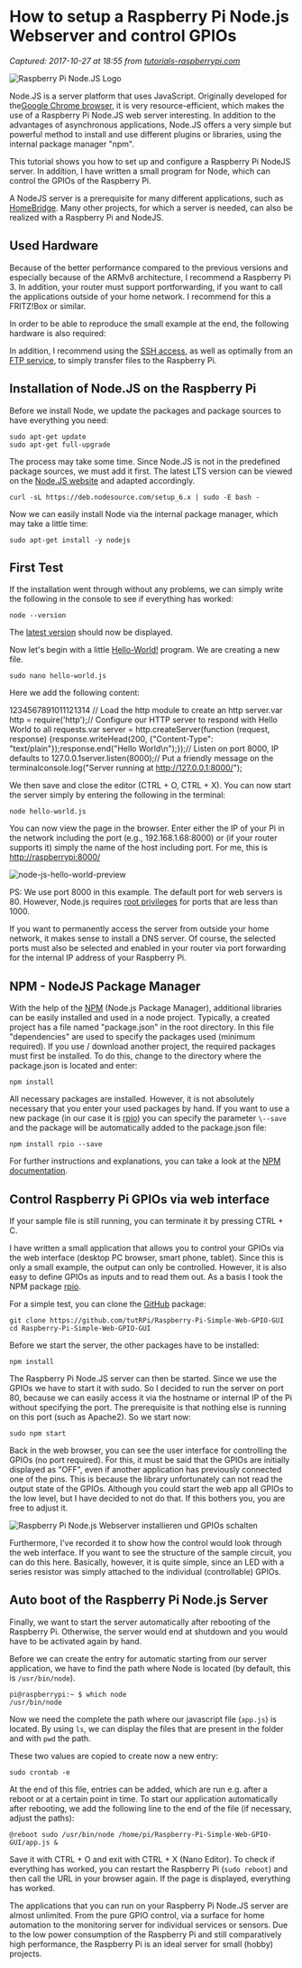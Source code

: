# How to setup a Raspberry Pi Node.js Webserver and control GPIOs

_Captured: 2017-10-27 at 18:55 from [tutorials-raspberrypi.com](https://tutorials-raspberrypi.com/setup-raspberry-pi-node-js-webserver-control-gpios/)_

![Raspberry Pi Node.JS Logo](https://tutorials-raspberrypi.com/wp-content/uploads/2016/10/Raspberry-Pi-Node.JS-Logo-1024x627.png)

Node.JS is a server platform that uses JavaScript. Originally developed for the[Google Chrome browser](https://tutorials-raspberrypi.com/google-chrome-for-raspberry-pi/), it is very resource-efficient, which makes the use of a Raspberry Pi Node.JS web server interesting. In addition to the advantages of asynchronous applications, Node.JS offers a very simple but powerful method to install and use different plugins or libraries, using the internal package manager "npm".

This tutorial shows you how to set up and configure a Raspberry Pi NodeJS server. In addition, I have written a small program for Node, which can control the GPIOs of the Raspberry Pi.

A NodeJS server is a prerequisite for many different applications, such as [HomeBridge](https://github.com/nfarina/homebridge). Many other projects, for which a server is needed, can also be realized with a Raspberry Pi and NodeJS.

## Used Hardware

Because of the better performance compared to the previous versions and especially because of the ARMv8 architecture, I recommend a Raspberry Pi 3. In addition, your router must support portforwarding, if you want to call the applications outside of your home network. I recommend for this a FRITZ!Box or similar.

In order to be able to reproduce the small example at the end, the following hardware is also required:

In addition, I recommend using the [SSH access](https://tutorials-raspberrypi.com/raspberry-pi-remote-access-by-using-ssh-and-putty/), as well as optimally from an [FTP service](https://tutorials-raspberrypi.com/raspberry-pi-ftp-server-installation/), to simply transfer files to the Raspberry Pi.

## Installation of Node.JS on the Raspberry Pi

Before we install Node, we update the packages and package sources to have everything you need:
    
    
    sudo apt-get update
    sudo apt-get full-upgrade

The process may take some time. Since Node.JS is not in the predefined package sources, we must add it first. The latest LTS version can be viewed on the [Node.JS website](https://nodejs.org/en/download/) and adapted accordingly.
    
    
    curl -sL https://deb.nodesource.com/setup_6.x | sudo -E bash -

Now we can easily install Node via the internal package manager, which may take a little time:
    
    
    sudo apt-get install -y nodejs

## First Test

If the installation went through without any problems, we can simply write the following in the console to see if everything has worked:
    
    
    node --version

The [latest version](https://nodejs.org/en/download/) should now be displayed.

Now let's begin with a little [Hello-World!](https://howtonode.org/hello-node) program. We are creating a new file.
    
    
    sudo nano hello-world.js

Here we add the following content:

1234567891011121314 
// Load the http module to create an http server.var http = require('http');// Configure our HTTP server to respond with Hello World to all requests.var server = http.createServer(function (request, response) {response.writeHead(200, {"Content-Type": "text/plain"});response.end("Hello World\n");});// Listen on port 8000, IP defaults to 127.0.0.1server.listen(8000);// Put a friendly message on the terminalconsole.log("Server running at http://127.0.0.1:8000/");

We then save and close the editor (CTRL + O, CTRL + X). You can now start the server simply by entering the following in the terminal:
    
    
    node hello-world.js

You can now view the page in the browser. Enter either the IP of your Pi in the network including the port (e.g., 192.168.1.68:8000) or (if your router supports it) simply the name of the host including port. For me, this is <http://raspberrypi:8000/>

![node-js-hello-world-preview](https://tutorials-raspberrypi.com/wp-content/uploads/2016/10/Node.js-Hello-World-Preview.png)

PS: We use port 8000 in this example. The default port for web servers is 80. However, Node.js requires [root privileges](http://stackoverflow.com/questions/18947356/node-js-app-cant-run-on-port-80-even-though-theres-no-other-process-blocking-t) for ports that are less than 1000.

If you want to permanently access the server from outside your home network, it makes sense to install a DNS server. Of course, the selected ports must also be selected and enabled in your router via port forwarding for the internal IP address of your Raspberry Pi.

## NPM - NodeJS Package Manager

With the help of the [NPM](https://www.npmjs.com/) (Node.js Package Manager), additional libraries can be easily installed and used in a node project. Typically, a created project has a file named "package.json" in the root directory. In this file "dependencies" are used to specify the packages used (minimum required). If you use / download another project, the required packages must first be installed. To do this, change to the directory where the package.json is located and enter:
    
    
    npm install

All necessary packages are installed. However, it is not absolutely necessary that you enter your used packages by hand. If you want to use a new package (in our case it is [rpio](https://www.npmjs.com/package/rpio)) you can specify the parameter `\--save` and the package will be automatically added to the package.json file:
    
    
    npm install rpio --save

For further instructions and explanations, you can take a look at the [NPM documentation](https://docs.npmjs.com/).

## Control Raspberry Pi GPIOs via web interface

If your sample file is still running, you can terminate it by pressing CTRL + C.

I have written a small application that allows you to control your GPIOs via the web interface (desktop PC browser, smart phone, tablet). Since this is only a small example, the output can only be controlled. However, it is also easy to define GPIOs as inputs and to read them out. As a basis I took the NPM package [rpio](https://www.npmjs.com/package/rpio).

For a simple test, you can clone the [GitHub](https://github.com/tutRPi/Raspberry-Pi-Simple-Web-GPIO-GUI) package:
    
    
    git clone https://github.com/tutRPi/Raspberry-Pi-Simple-Web-GPIO-GUI
    cd Raspberry-Pi-Simple-Web-GPIO-GUI

Before we start the server, the other packages have to be installed:
    
    
    npm install

The Raspberry Pi Node.JS server can then be started. Since we use the GPIOs we have to start it with sudo. So I decided to run the server on port 80, because we can easily access it via the hostname or internal IP of the Pi without specifying the port. The prerequisite is that nothing else is running on this port (such as Apache2). So we start now:
    
    
    sudo npm start

Back in the web browser, you can see the user interface for controlling the GPIOs (no port required). For this, it must be said that the GPIOs are initially displayed as "OFF", even if another application has previously connected one of the pins. This is because the library unfortunately can not read the output state of the GPIOs. Although you could start the web app all GPIOs to the low level, but I have decided to not do that. If this bothers you, you are free to adjust it.

![Raspberry Pi Node.js Webserver installieren und GPIOs schalten](https://tutorials-raspberrypi.de/wp-content/uploads/Raspberry-Pi-Node.js-Webserver-GPIOS-403x500.png)

Furthermore, I've recorded it to show how the control would look through the web interface. If you want to see the structure of the sample circuit, you can do this here. Basically, however, it is quite simple, since an LED with a series resistor was simply attached to the individual (controllable) GPIOs.

## Auto boot of the Raspberry Pi Node.js Server

Finally, we want to start the server automatically after rebooting of the Raspberry Pi. Otherwise, the server would end at shutdown and you would have to be activated again by hand.

Before we can create the entry for automatic starting from our server application, we have to find the path where Node is located (by default, this is `/usr/bin/node`).
    
    
    pi@raspberrypi:~ $ which node
    /usr/bin/node

Now we need the complete the path where our javascript file (`app.js`) is located. By using `ls`, we can display the files that are present in the folder and with `pwd` the path.

These two values are copied to create now a new entry:
    
    
    sudo crontab -e

At the end of this file, entries can be added, which are run e.g. after a reboot or at a certain point in time. To start our application automatically after rebooting, we add the following line to the end of the file (if necessary, adjust the paths):
    
    
    @reboot sudo /usr/bin/node /home/pi/Raspberry-Pi-Simple-Web-GPIO-GUI/app.js &

Save it with CTRL + O and exit with CTRL + X (Nano Editor). To check if everything has worked, you can restart the Raspberry Pi (`sudo reboot`) and then call the URL in your browser again. If the page is displayed, everything has worked.

The applications that you can run on your Raspberry Pi Node.JS server are almost unlimited. From the pure GPIO control, via a surface for home automation to the monitoring server for individual services or sensors. Due to the low power consumption of the Raspberry Pi and still comparatively high performance, the Raspberry Pi is an ideal server for small (hobby) projects.
